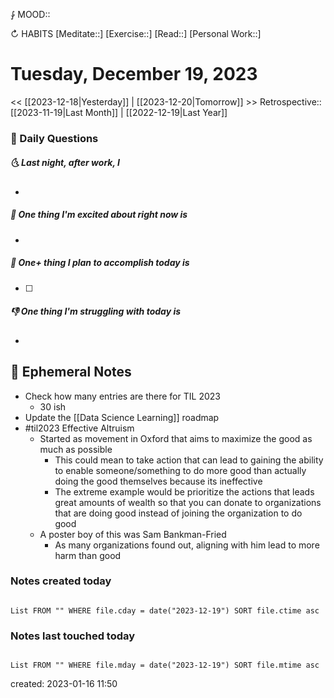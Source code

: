 ⨑ MOOD::

↻ HABITS
[Meditate::]
[Exercise::]
[Read::]
[Personal Work::]

# Tuesday, December 19, 2023

\<\< [[2023-12-18|Yesterday]] | [[2023-12-20|Tomorrow]] >>
Retrospective:: [[2023-11-19|Last Month]] | [[2022-12-19|Last Year]]

### 📅 Daily Questions

##### 🌜 Last night, after work, I

-

##### 🙌 One thing I'm excited about right now is

-

##### 🚀 One+ thing I plan to accomplish today is

- [ ]

##### 👎 One thing I'm struggling with today is

-

## 📝 Ephemeral Notes

- Check how many entries are there for TIL 2023
	- 30 ish
- Update the [[Data Science Learning]] roadmap
- #til2023 Effective Altruism
	- Started as movement in Oxford that aims to maximize the good as much as possible
		- This could mean to take action that can lead to gaining the ability to enable someone/something to do more good than actually doing the good themselves because its ineffective
		- The extreme example would be prioritize the actions that leads great amounts of wealth so that you can donate to organizations that are doing good instead of joining the organization to do good
	- A poster boy of this was Sam Bankman-Fried
		- As many organizations found out, aligning with him lead to more harm than good

### Notes created today

```dataview

List FROM "" WHERE file.cday = date("2023-12-19") SORT file.ctime asc

```

### Notes last touched today

```dataview

List FROM "" WHERE file.mday = date("2023-12-19") SORT file.mtime asc

```

created: 2023-01-16 11:50
